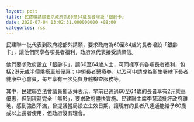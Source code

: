 ```yaml
---
layout: post
title: 民建聯請願要求政府為60至64歲長者增設「銀齡卡」
date: 2020-07-04 13:02:31.000000000 +08:00
categories: rss
---
```


民建聯一批代表到政府總部外請願，要求政府為60至64歲的長者增設「銀齡卡」，讓他們同享各項長者福利，政府派代表接受請願信。

他們要求政府設立「銀齡卡」，讓60至64歲人士，可同樣享有各項長者福利，包括2港元或半價乘搭車船優惠；申領長者醫療券，以及可申請成為衞生署轄下長者健康中心會員，每年享有一次免費身體檢查服務等。

其中，民建聯立法會議員鄭泳舜表示，早前已通過60至64歲的長者享有2元乘車優惠，但到現時完全「無影」，要求政府盡快實施。民建聯主席李慧琼批評政府離地，感到強烈不滿，曾提議當局設立生效日期，讓現有的長者八達通能給予60歲或以上長者使用，但政府沒有理會。
